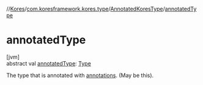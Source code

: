 //[Kores](../../../index.md)/[com.koresframework.kores.type](../index.md)/[AnnotatedKoresType](index.md)/[annotatedType](annotated-type.md)

# annotatedType

[jvm]\
abstract val [annotatedType](annotated-type.md): [Type](https://docs.oracle.com/javase/8/docs/api/java/lang/reflect/Type.html)

The type that is annotated with [annotations](annotations.md). (May be this).
